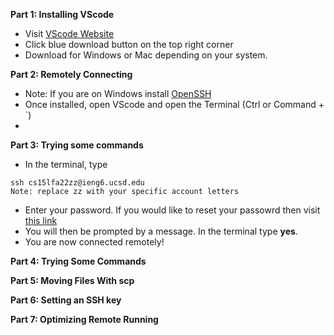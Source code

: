 **Part 1: Installing VScode**
* Visit [VScode Website](https://code.visualstudio.com/)
* Click blue download button on the top right corner
* Download for Windows or Mac depending on your system.

**Part 2: Remotely Connecting**
* Note: If you are on Windows install [OpenSSH](https://learn.microsoft.com/en-us/windows-server/administration/openssh/openssh_install_firstuse?tabs=gui)
* Once installed, open VScode and open the Terminal (Ctrl or Command + `)
* 

**Part 3: Trying some commands**
* In the terminal, type

<pre><code>ssh cs15lfa22zz@ieng6.ucsd.edu
Note: replace zz with your specific account letters </code></pre>

* Enter your password. If you would like to reset your passowrd then visit [this link](https://docs.google.com/document/d/1hs7CyQeh-MdUfM9uv99i8tqfneos6Y8bDU0uhn1wqho/edit)
* You will then be prompted by a message. In the terminal type **yes**.
* You are now connected remotely!

**Part 4: Trying Some Commands**

**Part 5: Moving Files With scp**

**Part 6: Setting an SSH key**

**Part 7: Optimizing Remote Running**

